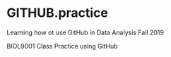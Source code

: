 # GITHUB.practice
Learning how ot use GitHub in Data Analysis Fall 2019

BIOL9001 Class Practice using GitHub
